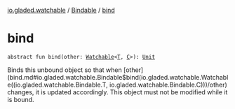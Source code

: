 [io.gladed.watchable](../index.md) / [Bindable](index.md) / [bind](./bind.md)

# bind

`abstract fun bind(other: `[`Watchable`](../-watchable/index.md)`<`[`T`](index.md#T)`, `[`C`](index.md#C)`>): `[`Unit`](https://kotlinlang.org/api/latest/jvm/stdlib/kotlin/-unit/index.html)

Binds this unbound object so that when [other](bind.md#io.gladed.watchable.Bindable$bind(io.gladed.watchable.Watchable((io.gladed.watchable.Bindable.T, io.gladed.watchable.Bindable.C)))/other) changes, it is updated accordingly. This object must not be
modified while it is bound.

